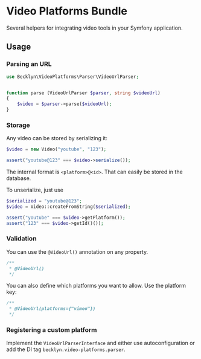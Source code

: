 Video Platforms Bundle
======================

Several helpers for integrating video tools in your Symfony application.


Usage
-----


### Parsing an URL

```php
use Becklyn\VideoPlatforms\Parser\VideoUrlParser;


function parse (VideoUrlParser $parser, string $videoUrl)
{
    $video = $parser->parse($videoUrl);
}
```

### Storage

Any video can be stored by serializing it:

```php
$video = new Video("youtube", "123");

assert("youtube@123" === $video->serialize()); 
```

The internal format is `<platform>@<id>`. That can easily be stored in the database.

To unserialize, just use

```php
$serialized = "youtube@123";
$video = Video::createFromString($serialized);

assert("youtube" === $video->getPlatform());
assert("123" === $video->getId()());
```

### Validation

You can use the `@VideoUrl()` annotation on any property.

```php
/**
 * @VideoUrl()
 */
```

You can also define which platforms you want to allow. Use the platform key:

```php
/**
 * @VideoUrl(platforms={"vimeo"})
 */
```

### Registering a custom platform

Implement the `VideoUrlParserInterface` and either use autoconfiguration 
or add the DI tag `becklyn.video-platforms.parser`.
